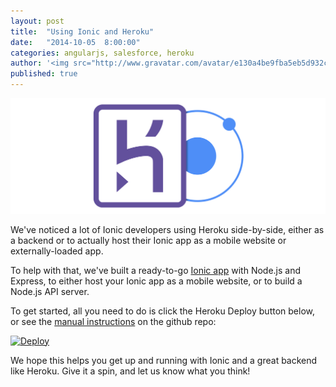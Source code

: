 ```yaml
---
layout: post
title:  "Using Ionic and Heroku"
date:   "2014-10-05  8:00:00"
categories: angularjs, salesforce, heroku
author: '<img src="http://www.gravatar.com/avatar/e130a4be9fba5eb5d932c813fbe3a58d?s=48&amp;d=mm" class="author-icon"><a href="http://twitter.com/maxlynch" target="_blank">@maxlynch</a>'
published: true
---
```


<img class="showcase-image" src="/img/blog/heroku-ionic-header.png">

We've noticed a lot of Ionic developers using Heroku side-by-side, either as a backend or to actually host their Ionic app as a mobile website or externally-loaded app.

To help with that, we've built a ready-to-go [Ionic app](https://github.com/driftyco/ionic-heroku-button) with Node.js and Express, to either host your Ionic app as a mobile website,
or to build a Node.js API server.

To get started, all you need to do is click the Heroku Deploy button below, or see the [manual instructions](https://github.com/driftyco/ionic-heroku-button) on the github repo:

[![Deploy](https://www.herokucdn.com/deploy/button.png)](https://heroku.com/deploy?template=https://github.com/driftyco/ionic-heroku-button)

We hope this helps you get up and running with Ionic and a great backend like Heroku. Give it a spin, and let us know what you think!
